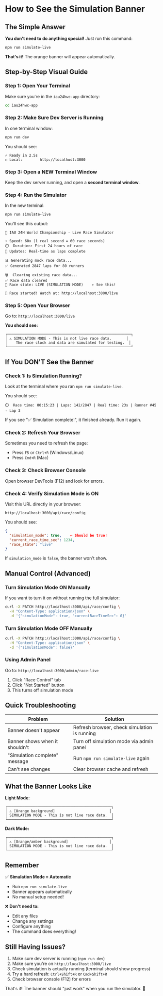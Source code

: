 # How to See the Simulation Banner

## The Simple Answer

**You don't need to do anything special!** Just run this command:

```bash
npm run simulate-live
```

**That's it!** The orange banner will appear automatically.

## Step-by-Step Visual Guide

### Step 1: Open Your Terminal

Make sure you're in the `iau24hwc-app` directory:

```bash
cd iau24hwc-app
```

### Step 2: Make Sure Dev Server is Running

In one terminal window:

```bash
npm run dev
```

You should see:
```
✓ Ready in 2.5s
○ Local:        http://localhost:3000
```

### Step 3: Open a NEW Terminal Window

Keep the dev server running, and open a **second terminal window**.

### Step 4: Run the Simulator

In the new terminal:

```bash
npm run simulate-live
```

You'll see this output:

```
🏁 IAU 24H World Championship - Live Race Simulator

⚡ Speed: 60x (1 real second = 60 race seconds)
⏱️  Duration: First 24 hours of race
🔄 Updates: Real-time as laps complete

📊 Generating mock race data...
✅ Generated 2847 laps for 80 runners

🗑️  Clearing existing race data...
✅ Race data cleared
🔴 Race state: LIVE (SIMULATION MODE)    ← See this!

🏃 Race started! Watch at: http://localhost:3000/live
```

### Step 5: Open Your Browser

Go to: `http://localhost:3000/live`

**You should see:**

```
┌─────────────────────────────────────────────────────────┐
│ ⚠️ SIMULATION MODE - This is not live race data.       │
│    The race clock and data are simulated for testing.  │
└─────────────────────────────────────────────────────────┘
```

## If You DON'T See the Banner

### Check 1: Is Simulation Running?

Look at the terminal where you ran `npm run simulate-live`. 

You should see:
```
⏱️  Race time: 00:15:23 | Laps: 142/2847 | Real time: 23s | Runner #45 - Lap 3
```

If you see "✅ Simulation complete!", it finished already. Run it again.

### Check 2: Refresh Your Browser

Sometimes you need to refresh the page:
- Press `F5` or `Ctrl+R` (Windows/Linux)
- Press `Cmd+R` (Mac)

### Check 3: Check Browser Console

Open browser DevTools (F12) and look for errors.

### Check 4: Verify Simulation Mode is ON

Visit this URL directly in your browser:
```
http://localhost:3000/api/race/config
```

You should see:
```json
{
  "simulation_mode": true,    ← Should be true!
  "current_race_time_sec": 1234,
  "race_state": "live"
}
```

If `simulation_mode` is `false`, the banner won't show.

## Manual Control (Advanced)

### Turn Simulation Mode ON Manually

If you want to turn it on without running the full simulator:

```bash
curl -X PATCH http://localhost:3000/api/race/config \
  -H "Content-Type: application/json" \
  -d '{"simulationMode": true, "currentRaceTimeSec": 0}'
```

### Turn Simulation Mode OFF Manually

```bash
curl -X PATCH http://localhost:3000/api/race/config \
  -H "Content-Type: application/json" \
  -d '{"simulationMode": false}'
```

### Using Admin Panel

Go to: `http://localhost:3000/admin/race-live`

1. Click "Race Control" tab
2. Click "Not Started" button
3. This turns off simulation mode

## Quick Troubleshooting

| Problem | Solution |
|---------|----------|
| Banner doesn't appear | Refresh browser, check simulation is running |
| Banner shows when it shouldn't | Turn off simulation mode via admin panel |
| "Simulation complete" message | Run `npm run simulate-live` again |
| Can't see changes | Clear browser cache and refresh |

## What the Banner Looks Like

**Light Mode:**
```
┌────────────────────────────────────────────────┐
│ ⚠️ [Orange background]                         │
│ SIMULATION MODE - This is not live race data.  │
└────────────────────────────────────────────────┘
```

**Dark Mode:**
```
┌────────────────────────────────────────────────┐
│ ⚠️ [Orange/amber background]                   │
│ SIMULATION MODE - This is not live race data.  │
└────────────────────────────────────────────────┘
```

## Remember

✅ **Simulation Mode = Automatic**
- Run `npm run simulate-live`
- Banner appears automatically
- No manual setup needed!

❌ **Don't need to:**
- Edit any files
- Change any settings
- Configure anything
- The command does everything!

## Still Having Issues?

1. Make sure dev server is running (`npm run dev`)
2. Make sure you're on `http://localhost:3000/live`
3. Check simulation is actually running (terminal should show progress)
4. Try a hard refresh: `Ctrl+Shift+R` or `Cmd+Shift+R`
5. Check browser console (F12) for errors

That's it! The banner should "just work" when you run the simulator. 🎉



